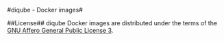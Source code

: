 #diqube - Docker images#

##License##
diqube Docker images are distributed under the terms of the [GNU Affero General Public License 3][1].

[1]: http://www.gnu.org/licenses/agpl-3.0.html
